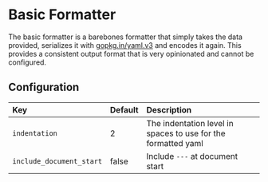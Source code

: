# Basic Formatter

The basic formatter is a barebones formatter that simply takes the data provided, serializes it with [gopkg.in/yaml.v3](https://gopkg.in/yaml.v3) and encodes it again. This provides a consistent output format that is very opinionated and cannot be configured.

## Configuration

| Key                      | Default | Description |
|:-------------------------|:--------|:------------|
| `indentation`            | 2       | The indentation level in spaces to use for the formatted yaml|
| `include_document_start` | false   | Include `---` at document start |